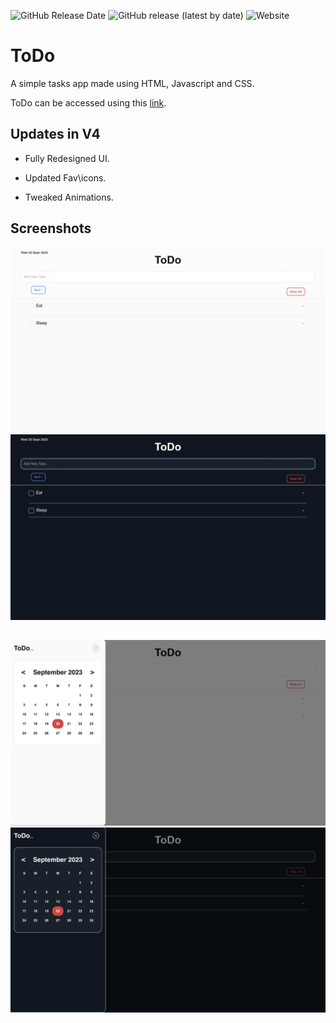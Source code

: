 ![GitHub Release Date](https://img.shields.io/github/release-date/adm410/ToDo)
![GitHub release (latest by date)](https://img.shields.io/github/v/release/adm410/ToDo)
![Website](https://img.shields.io/website?url=https://adm410.github.io/ToDo/)

# ToDo

A simple tasks app made using HTML, Javascript and CSS.

ToDo can be accessed using this [link](https://adm410.github.io/ToDo/).

## Updates in V4

- Fully Redesigned UI.

- Updated Fav\icons.

- Tweaked Animations.

## Screenshots

![Screenshot-1a](https://raw.githubusercontent.com/adm410/ToDo/main/Screenshot-1a.png#gh-light-mode-only)
![Screenshot-1b](https://raw.githubusercontent.com/adm410/ToDo/main/Screenshot-1b.png#gh-dark-mode-only)
##
![Screenshot-2a](https://raw.githubusercontent.com/adm410/ToDo/main/Screenshot-2a.png#gh-light-mode-only)
![Screenshot-2b](https://raw.githubusercontent.com/adm410/ToDo/main/Screenshot-2b.png#gh-dark-mode-only)
